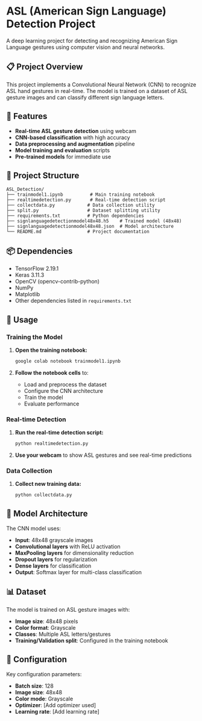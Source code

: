 # ASL (American Sign Language) Detection Project

A deep learning project for detecting and recognizing American Sign Language gestures using computer vision and neural networks.

## 📋 Project Overview

This project implements a Convolutional Neural Network (CNN) to recognize ASL hand gestures in real-time. The model is trained on a dataset of ASL gesture images and can classify different sign language letters.

## 🚀 Features

- **Real-time ASL gesture detection** using webcam
- **CNN-based classification** with high accuracy
- **Data preprocessing and augmentation** pipeline
- **Model training and evaluation** scripts
- **Pre-trained models** for immediate use

## 📁 Project Structure

```
ASL_Detection/
├── trainmodel1.ipynb          # Main training notebook
├── realtimedetection.py       # Real-time detection script
├── collectdata.py            # Data collection utility
├── split.py                  # Dataset splitting utility
├── requirements.txt          # Python dependencies
├── signlanguagedetectionmodel48x48.h5    # Trained model (48x48)
├── signlanguagedetectionmodel48x48.json  # Model architecture
└── README.md                 # Project documentation
```


## 📦 Dependencies

- TensorFlow 2.19.1
- Keras 3.11.3
- OpenCV (opencv-contrib-python)
- NumPy
- Matplotlib
- Other dependencies listed in `requirements.txt`

## 🎯 Usage

### Training the Model

1. **Open the training notebook:**
   ```bash
   google colab notebook trainmodel1.ipynb
   ```

2. **Follow the notebook cells** to:
   - Load and preprocess the dataset
   - Configure the CNN architecture
   - Train the model
   - Evaluate performance

### Real-time Detection

1. **Run the real-time detection script:**
   ```bash
   python realtimedetection.py
   ```

2. **Use your webcam** to show ASL gestures and see real-time predictions

### Data Collection

1. **Collect new training data:**
   ```bash
   python collectdata.py
   ```

## 🧠 Model Architecture

The CNN model uses:
- **Input**: 48x48 grayscale images
- **Convolutional layers** with ReLU activation
- **MaxPooling layers** for dimensionality reduction
- **Dropout layers** for regularization
- **Dense layers** for classification
- **Output**: Softmax layer for multi-class classification

## 📊 Dataset

The model is trained on ASL gesture images with:
- **Image size**: 48x48 pixels
- **Color format**: Grayscale
- **Classes**: Multiple ASL letters/gestures
- **Training/Validation split**: Configured in the training notebook

## 🔧 Configuration

Key configuration parameters:
- **Batch size**: 128
- **Image size**: 48x48
- **Color mode**: Grayscale
- **Optimizer**: [Add optimizer used]
- **Learning rate**: [Add learning rate]


